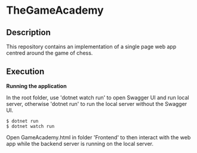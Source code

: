 # TheGameAcademy

## Description

This repository contains an implementation of a single page web app centred around the game of chess.

## Execution

**Running the application**

In the root folder, use 'dotnet watch run' to open Swagger UI and run local server, otherwise 'dotnet run' to run the local server without the Swagger UI.

````shell
$ dotnet run
$ dotnet watch run
```` 

Open GameAcademy.html in folder 'Frontend' to then interact with the web app while the backend server is running on the local server.

